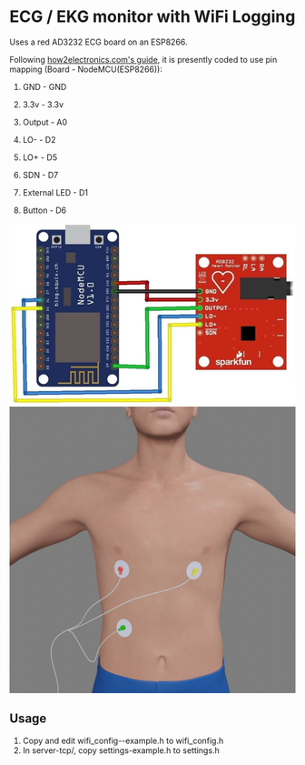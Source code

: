 # ECG / EKG monitor with WiFi Logging

Uses a red AD3232 ECG board on an ESP8266.

Following [how2electronics.com's guide](https://how2electronics.com/iot-ecg-monitoring-ad8232-ecg-sensor-esp8266/#Circuit_Diagram_Interfacing_AD8232_ECG_Sensor_with_NodeMCU_ESP8266), it is
presently coded to use pin mapping (Board - NodeMCU(ESP8266)):

1. GND - GND
1. 3.3v - 3.3v
1. Output - A0
1. LO- - D2
1. LO+ - D5
1. SDN - D7

1. External LED - D1
1. Button       - D6

![Wiring diagram](img/wiring.jpg)
![Electrode placement](img/electrode-placement.jpg)

## Usage

1. Copy and edit wifi\_config--example.h to wifi\_config.h
1. In server-tcp/, copy settings-example.h to settings.h



